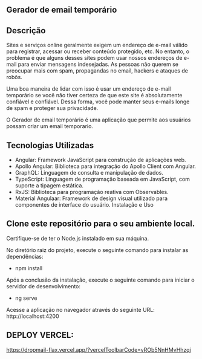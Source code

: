 
## Gerador de email temporário

## Descrição

Sites e serviços online geralmente exigem um endereço de e-mail válido para registrar, acessar ou receber conteúdo protegido, etc. No entanto, o problema é que alguns desses sites podem usar nossos endereços de e-mail para enviar mensagens indesejadas. As pessoas não querem se preocupar mais com spam, propagandas no email, hackers e ataques de robôs.

Uma boa maneira de lidar com isso é usar um endereço de e-mail temporário se você não tiver certeza de que este site é absolutamente confiável e confiável. Dessa forma, você pode manter seus e-mails longe de spam e proteger sua privacidade. 

O Gerador de email temporário é uma aplicação que permite aos usuários possam criar um email temporario.


## Tecnologias Utilizadas
 - Angular: Framework JavaScript para construção de aplicações web.
 - Apollo Angular: Biblioteca para integração do Apollo Client com Angular.
 - GraphQL: Linguagem de consulta e manipulação de dados.
 - TypeScript: Linguagem de programação baseada em JavaScript, com suporte a tipagem estática.
 - RxJS: Biblioteca para programação reativa com Observables.
 - Material Angulaar: Framework de design visual utilizado para componentes de interface do usuário.
Instalação e Uso

## Clone este repositório para o seu ambiente local.

Certifique-se de ter o Node.js instalado em sua máquina.

No diretório raiz do projeto, execute o seguinte comando para instalar as dependências:

 - npm install

Após a conclusão da instalação, execute o seguinte comando para iniciar o servidor de desenvolvimento:

 - ng serve

Acesse a aplicação no navegador através do seguinte URL:
 http://localhost:4200




## DEPLOY VERCEL:

https://dropmail-flax.vercel.app/?vercelToolbarCode=vROb5NnHMvHhzqj

